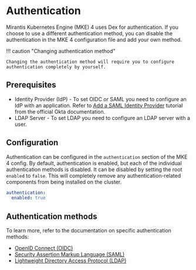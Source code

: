 # Authentication

Mirantis Kubernetes Engine (MKE) 4 uses Dex for authentication.
If you choose to use a different authentication method, you can disable
the authentication in the MKE 4 configuration file and add your own method.

!!! caution "Changing authentication method"

    Changing the authentication method will require you to configure
    authentication completely by yourself.

## Prerequisites

- Identity Provider (IdP) - To set OIDC or SAML you need to configure an IdP with an application.
Refer to [Add a SAML Identity Provider](https://help.okta.com/en-us/content/topics/security/idp-add-saml.htm)
tutorial from the official Okta documentation.
- LDAP Server - To set LDAP you need to configure an LDAP server with a user.

## Configuration

Authentication can be configured in the `authentication` section of the MKE 4 config.
By default, authentication is enabled, but each of the individual authentication 
methods is disabled. It can be disabled by setting the root `enabled` to `false`. 
This will completely remove any authentication-related components from being
installed on the cluster.

```yaml
authentication:
  enabled: true
```

## Authentication methods

To learn more, refer to the documentation on specific authentication methods:

- [OpenID Connect (OIDC)](OIDC.md)
- [Security Assertion Markup Language (SAML)](SAML.md)
- [Lightweight Directory Access Protocol (LDAP)](LDAP.md)
